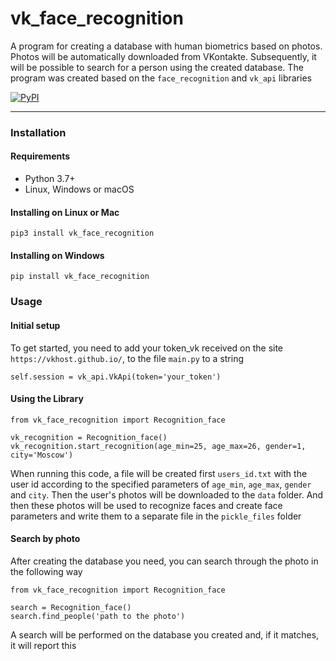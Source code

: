 # vk_face_recognition
A program for creating a database with human biometrics based on photos. Photos will be automatically downloaded from VKontakte. Subsequently, it will be possible to search for a person using the created database. The program was created based on the `face_recognition` and `vk_api` libraries

[![PyPI](https://img.shields.io/pypi/v/vk_face_recognition)](https://pypi.org/project/vk-face-recognition/)

____
### Installation

#### Requirements
* Python 3.7+
* Linux, Windows or macOS

#### Installing on Linux or Mac
```
pip3 install vk_face_recognition
```

#### Installing on Windows
```
pip install vk_face_recognition
```


### Usage

#### Initial setup
To get started, you need to add your token_vk received on the site `https://vkhost.github.io/`, to the file `main.py` to a string

```
self.session = vk_api.VkApi(token='your_token')
```

#### Using the Library
```
from vk_face_recognition import Recognition_face

vk_recognition = Recognition_face()
vk_recognition.start_recognition(age_min=25, age_max=26, gender=1, city='Moscow')
```

When running this code, a file will be created first `users_id.txt` with the user id according to the specified parameters of `age_min`, `age_max`, `gender` and `city`. Then the user's photos will be downloaded to the `data` folder. And then these photos will be used to recognize faces and create face parameters and write them to a separate file in the `pickle_files` folder

#### Search by photo
After creating the database you need, you can search through the photo in the following way

```
from vk_face_recognition import Recognition_face

search = Recognition_face()
search.find_people('path to the photo')
```

A search will be performed on the database you created and, if it matches, it will report this